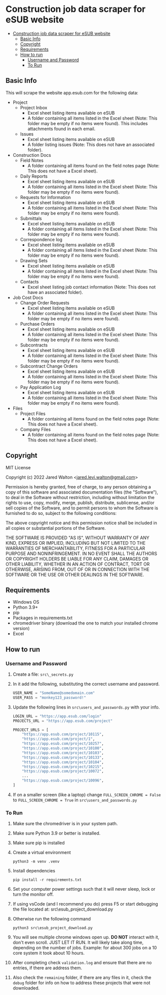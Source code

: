 # Construction job data scraper for eSUB website

- [Construction job data scraper for eSUB website](#construction-job-data-scraper-for-esub-website)
  - [Basic Info](#basic-info)
  - [Copyright](#copyright)
  - [Requirements](#requirements)
  - [How to run](#how-to-run)
    - [Username and Password](#username-and-password)
    - [To Run](#to-run)

## Basic Info

This will scrape the website app.esub.com for the following data:

- Project
  - Project Inbox
    - Excel sheet listing items available on eSUB
    - A folder containing all items listed in the Excel sheet (Note: This folder may be empty if no items were found). This includes attachments found in each email.
  - Issues
    - Excel sheet listing items available on eSUB
    - A folder listing issues (Note: This does not have an associated folder).
- Construction Docs
  - Field Notes
    - A folder containing all items found on the field notes page (Note: This does not have a Excel sheet).
  - Daily Reports
    - Excel sheet listing items available on eSUB
    - A folder containing all items listed in the Excel sheet (Note: This folder may be empty if no items were found).
  - Requests for Information
    - Excel sheet listing items available on eSUB
    - A folder containing all items listed in the Excel sheet (Note: This folder may be empty if no items were found).
  - Submittals
    - Excel sheet listing items available on eSUB
    - A folder containing all items listed in the Excel sheet (Note: This folder may be empty if no items were found).
  - Correspondence log
    - Excel sheet listing items available on eSUB
    - A folder containing all items listed in the Excel sheet (Note: This folder may be empty if no items were found).
  - Drawing Sets
    - Excel sheet listing items available on eSUB
    - A folder containing all items listed in the Excel sheet (Note: This folder may be empty if no items were found).
  - Contacts
    - Excel sheet listing job contact information (Note: This does not have an associated folder).
- Job Cost Docs
  - Change Order Requests
    - Excel sheet listing items available on eSUB
    - A folder containing all items listed in the Excel sheet (Note: This folder may be empty if no items were found).
  - Purchase Orders
    - Excel sheet listing items available on eSUB
    - A folder containing all items listed in the Excel sheet (Note: This folder may be empty if no items were found).
  - Subcontracts
    - Excel sheet listing items available on eSUB
    - A folder containing all items listed in the Excel sheet (Note: This folder may be empty if no items were found).
  - Subcontract Change Orders
    - Excel sheet listing items available on eSUB
    - A folder containing all items listed in the Excel sheet (Note: This folder may be empty if no items were found).
  - Pay Application Log
    - Excel sheet listing items available on eSUB
    - A folder containing all items listed in the Excel sheet (Note: This folder may be empty if no items were found).
- Files
  - Project Files
    - A folder containing all items found on the field notes page (Note: This does not have a Excel sheet).
  - Company Files
    - A folder containing all items found on the field notes page (Note: This does not have a Excel sheet).

## Copyright

MIT License

Copyright (c) 2022 Jared Walton <[jared.levi.walton@gmail.com](jared.levi.walton@gmail.com)>

Permission is hereby granted, free of charge, to any person obtaining a copy
of this software and associated documentation files (the "Software"), to deal
in the Software without restriction, including without limitation the rights
to use, copy, modify, merge, publish, distribute, sublicense, and/or sell
copies of the Software, and to permit persons to whom the Software is
furnished to do so, subject to the following conditions:

The above copyright notice and this permission notice shall be included in all
copies or substantial portions of the Software.

THE SOFTWARE IS PROVIDED "AS IS", WITHOUT WARRANTY OF ANY KIND, EXPRESS OR
IMPLIED, INCLUDING BUT NOT LIMITED TO THE WARRANTIES OF MERCHANTABILITY,
FITNESS FOR A PARTICULAR PURPOSE AND NONINFRINGEMENT. IN NO EVENT SHALL THE
AUTHORS OR COPYRIGHT HOLDERS BE LIABLE FOR ANY CLAIM, DAMAGES OR OTHER
LIABILITY, WHETHER IN AN ACTION OF CONTRACT, TORT OR OTHERWISE, ARISING FROM,
OUT OF OR IN CONNECTION WITH THE SOFTWARE OR THE USE OR OTHER DEALINGS IN THE
SOFTWARE.

## Requirements

- Windows OS
- Python 3.9+  
- pip
- Packages in requirements.txt
- chromedriver binary (download the one to match your installed chrome version)
- Excel

## How to run

### Username and Password

1. Create a file: ```src\_secrets.py```
2. In it add the following, substituting the correct username and password.

    ```python
    USER_NAME = "SomeName@somedomain.com"
    USER_PASS = "monkey123_password!"
    ```

3. Update the following lines in ```src\users_and_passwords.py``` with your info.

    ```python
    LOGIN_URL = "https://app.esub.com/login"
    PROJECTS_URL = "https://app.esub.com/project"

    PROJECT_URLS = [
        "https://app.esub.com/project/10115",
        "https://app.esub.com/project/1",
        "https://app.esub.com/project/10257",
        "https://app.esub.com/project/10100",
        "https://app.esub.com/project/10103",
        "https://app.esub.com/project/10133",
        "https://app.esub.com/project/10104",
        "https://app.esub.com/project/10215",
        "https://app.esub.com/project/10072",
        ...
        "https://app.esub.com/project/10096",
    ]
    ```
  
4. If on a smaller screen (like a laptop) change ```FULL_SCREEN_CHROME = False``` to ```FULL_SCREEN_CHROME = True``` in ```src\users_and_passwords.py```

### To Run

1. Make sure the chromedriver is in your system path.
2. Make sure Python 3.9 or better is installed.
3. Make sure pip is installed
4. Create a virtual environment

    ```shell
    python3 -m venv .venv
    ```

5. Install dependencies

    ```shell
    pip install -r requirements.txt
    ```

6. Set your computer power settings such that it will never sleep, lock or turn the monitor off.
7. If using vsCode (and I recommend you do) press F5 or start debugging the file located at: src\esub_project_download.py
8. Otherwise run the following command

    ```shell
    python3 src\esub_project_download.py
    ```

9. You will see multiple chrome windows open up. **DO NOT** interact with it, don't even scroll. JUST LET IT RUN. It will likely take along time, depending on the number of jobs. Example: for about 300 jobs on a 10 core system it took about 10 hours.

10. After completing check ```validation.log``` and ensure that there are no entries, if there are address them.

11. Also check the ```remaining``` folder, if there are any files in it, check the ```debug``` folder for info on how to address these projects that were not downloaded.
